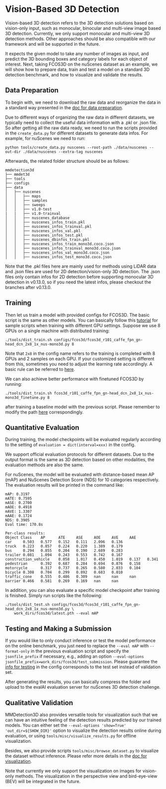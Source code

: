 # Vision-Based 3D Detection

Vision-based 3D detection refers to the 3D detection solutions based on vision-only input, such as monocular, binocular and multi-view image based 3D detection.
Currently, we only support monocular and multi-view 3D detection methods. Other approaches should be also compatible with our framework and will be supported in the future.

It expects the given model to take any number of images as input, and predict the 3D bounding boxes and category labels for each object of interest.
Next, taking FCOS3D on the nuScenes dataset as an example, we will show how to prepare data, train and test a model on a standard 3D detection benchmark, and how to visualize and validate the results.

## Data Preparation

To begin with, we need to download the raw data and reorganize the data in a standard way presented in the [doc for data preparation](https://mmdetection3d.readthedocs.io/en/latest/data_preparation.html).

Due to different ways of organizing the raw data in different datasets, we typically need to collect the useful data information with a .pkl or .json file.
So after getting all the raw data ready, we need to run the scripts provided in the `create_data.py` for different datasets to generate data infos.
For example, for nuScenes we need to run:

```
python tools/create_data.py nuscenes --root-path ./data/nuscenes --out-dir ./data/nuscenes --extra-tag nuscenes
```

Afterwards, the related folder structure should be as follows:

```
mmdetection3d
├── mmdet3d
├── tools
├── configs
├── data
│   ├── nuscenes
│   │   ├── maps
│   │   ├── samples
│   │   ├── sweeps
│   │   ├── v1.0-test
|   |   ├── v1.0-trainval
│   │   ├── nuscenes_database
│   │   ├── nuscenes_infos_train.pkl
│   │   ├── nuscenes_infos_trainval.pkl
│   │   ├── nuscenes_infos_val.pkl
│   │   ├── nuscenes_infos_test.pkl
│   │   ├── nuscenes_dbinfos_train.pkl
│   │   ├── nuscenes_infos_train_mono3d.coco.json
│   │   ├── nuscenes_infos_trainval_mono3d.coco.json
│   │   ├── nuscenes_infos_val_mono3d.coco.json
│   │   ├── nuscenes_infos_test_mono3d.coco.json
```

Note that the .pkl files here are mainly used for methods using LiDAR data and .json files are used for 2D detection/vision-only 3D detection.
The .json files only contain infos for 2D detection before supporting monocular 3D detection in v0.13.0, so if you need the latest infos, please checkout the branches after v0.13.0.

## Training

Then let us train a model with provided configs for FCOS3D. The basic script is the same as other models.
You can basically follow this [tutorial](https://mmdetection3d.readthedocs.io/en/latest/1_exist_data_model.html#inference-with-existing-models) for sample scripts when training with different GPU settings.
Suppose we use 8 GPUs on a single machine with distributed training:

```
./tools/dist_train.sh configs/fcos3d/fcos3d_r101_caffe_fpn_gn-head_dcn_2x8_1x_nus-mono3d.py 8
```

Note that `2x8` in the config name refers to the training is completed with 8 GPUs and 2 samples on each GPU.
If your customized setting is different from this, sometimes you need to adjust the learning rate accordingly.
A basic rule can be referred to [here](https://arxiv.org/abs/1706.02677).

We can also achieve better performance with finetuned FCOS3D by running:

```
./tools/dist_train.sh fcos3d_r101_caffe_fpn_gn-head_dcn_2x8_1x_nus-mono3d_finetune.py 8
```

after training a baseline model with the previous script.
Please remember to modify the path [here](https://github.com/open-mmlab/mmdetection3d/blob/master/configs/fcos3d/fcos3d_r101_caffe_fpn_gn-head_dcn_2x8_1x_nus-mono3d_finetune.py#L8) correspondingly.

## Quantitative Evaluation

During training, the model checkpoints will be evaluated regularly according to the setting of `evaluation = dict(interval=xxx)` in the config.

We support official evaluation protocols for different datasets.
Due to the output format is the same as 3D detection based on other modalities, the evaluation methods are also the same.

For nuScenes, the model will be evaluated with distance-based mean AP (mAP) and NuScenes Detection Score (NDS) for 10 categories respectively.
The evaluation results will be printed in the command like:

```
mAP: 0.3197
mATE: 0.7595
mASE: 0.2700
mAOE: 0.4918
mAVE: 1.3307
mAAE: 0.1724
NDS: 0.3905
Eval time: 170.8s

Per-class results:
Object Class    AP      ATE     ASE     AOE     AVE     AAE
car     0.503   0.577   0.152   0.111   2.096   0.136
truck   0.223   0.857   0.224   0.220   1.389   0.179
bus     0.294   0.855   0.204   0.190   2.689   0.283
trailer 0.081   1.094   0.243   0.553   0.742   0.167
construction_vehicle    0.058   1.017   0.450   1.019   0.137   0.341
pedestrian      0.392   0.687   0.284   0.694   0.876   0.158
motorcycle      0.317   0.737   0.265   0.580   2.033   0.104
bicycle 0.308   0.704   0.299   0.892   0.683   0.010
traffic_cone    0.555   0.486   0.309   nan     nan     nan
barrier 0.466   0.581   0.269   0.169   nan     nan
```

In addition, you can also evaluate a specific model checkpoint after training is finished. Simply run scripts like the following:

```
./tools/dist_test.sh configs/fcos3d/fcos3d_r101_caffe_fpn_gn-head_dcn_2x8_1x_nus-mono3d.py \
    work_dirs/fcos3d/latest.pth --eval mAP
```

## Testing and Making a Submission

If you would like to only conduct inference or test the model performance on the online benchmark,
you just need to replace the `--eval mAP` with `--format-only` in the previous evaluation script and specify the `jsonfile_prefix` if necessary,
e.g., adding an option `--eval-options jsonfile_prefix=work_dirs/fcos3d/test_submission`.
Please guarantee the [info for testing](https://github.com/open-mmlab/mmdetection3d/blob/master/configs/_base_/datasets/nus-mono3d.py#L93) in the config corresponds to the test set instead of validation set.

After generating the results, you can basically compress the folder and upload to the evalAI evaluation server for nuScenes 3D detection challenge.

## Qualitative Validation

MMDetection3D also provides versatile tools for visualization such that we can have an intuitive feeling of the detection results predicted by our trained models.
You can either set the `--eval-options 'show=True' 'out_dir=${SHOW_DIR}'` option to visualize the detection results online during evaluation,
or using `tools/misc/visualize_results.py` for offline visualization.

Besides, we also provide scripts `tools/misc/browse_dataset.py` to visualize the dataset without inference.
Please refer more details in the [doc for visualization](https://mmdetection3d.readthedocs.io/en/latest/useful_tools.html#visualization).

Note that currently we only support the visualization on images for vision-only methods.
The visualization in the perspective view and bird-eye-view (BEV) will be integrated in the future.
